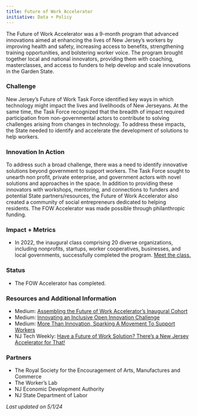 ```yaml
---
title: Future of Work Accelerator
initiative: Data + Policy
---
```

The Future of Work Accelerator was a 9-month program that advanced innovations aimed at enhancing the lives of New Jersey’s workers by improving health and safety, increasing access to benefits, strengthening training opportunities, and bolstering worker voice. The program brought together local and national innovators, providing them with coaching, masterclasses, and access to funders to help develop and scale innovations in the Garden State.

### Challenge
New Jersey’s Future of Work Task Force identified key ways in which technology might impact the lives and livelihoods of New Jerseyans. At the same time, the Task Force recognized that the breadth of impact required participation from non-governmental actors to contribute to solving challenges arising from changes in technology. To address these impacts, the State needed to identify and accelerate the development of solutions to help workers.

### Innovation In Action
To address such a broad challenge, there was a need to identify innovative solutions beyond government to support workers. The Task Force sought to unearth non profit, private enterprise, and government actors with novel solutions and approaches in the space. In addition to providing these innovators with workshops, mentoring, and connections to funders and potential State partners/resources, the Future of Work Accelerator also created a community of social entrepreneurs dedicated to helping residents. The FOW Accelerator was made possible through philanthropic funding.

### Impact + Metrics

- In 2022, the inaugural class comprising 20 diverse organizations, including nonprofits, startups, worker cooperatives, businesses, and local governments, successfully completed the program. [Meet the class.](https://medium.com/njinnovation/assembling-the-future-of-work-accelerators-inaugural-cohort-a5d020c92a27)

### Status

- The FOW Accelerator has completed.

### Resources and Additional Information

- Medium: [Assembling the Future of Work Accelerator’s Inaugural Cohort](https://medium.com/njinnovation/assembling-the-future-of-work-accelerators-inaugural-cohort-a5d020c92a27)
- Medium: [Innovating an Inclusive Open Innovation Challenge](https://medium.com/njinnovation/innovating-an-inclusive-open-innovation-challenge-a4a6aa5fa0e6)
- Medium: [More Than Innovation, Sparking A Movement To Support Workers](https://medium.com/njinnovation/more-than-innovation-sparking-a-movement-to-support-workers-4405e7e70a1)
- NJ Tech Weekly: [Have a Future of Work Solution? There’s a New Jersey Accelerator for That!](https://njtechweekly.com/have-a-future-of-work-solution-theres-a-new-jersey-accelerator-for-that/)

### Partners

- The Royal Society for the Encouragement of Arts, Manufactures and Commerce
- The Worker’s Lab
- NJ Economic Development Authority
- NJ State Department of Labor

*Last updated on 5/1/24*
